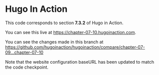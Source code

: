 Hugo In Action
===============

This code corresponds to section **7.3.2** of Hugo in Action.

You can see this live at https://chapter-07-10.hugoinaction.com.

You can see the changes made in this branch at https://github.com/hugoinaction/hugoinaction/compare/chapter-07-09...chapter-07-10

Note that the website configuration baseURL has been updated to match the code checkpoint.
